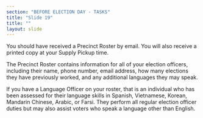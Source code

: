```yaml
---
section: "BEFORE ELECTION DAY - TASKS"
title: "Slide 19"
title: ""
layout: slide
---
```


You should have received a Precinct Roster by email. You will also receive a printed copy at your Supply Pickup time.

The Precinct Roster contains information for all of your election officers, including their name, phone number, email address, how many elections they have previously worked, and any additional languages they may speak.

If you have a Language Officer on your roster, that is an individual who has been assessed for their language skills in Spanish, Vietnamese, Korean, Mandarin Chinese, Arabic, or Farsi. They perform all regular election officer duties but may also assist voters who speak a language other than English.




